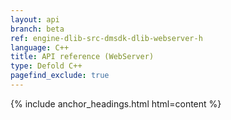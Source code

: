 ```yaml
---
layout: api
branch: beta
ref: engine-dlib-src-dmsdk-dlib-webserver-h
language: C++
title: API reference (WebServer)
type: Defold C++
pagefind_exclude: true
---
```

{% include anchor_headings.html html=content %}
